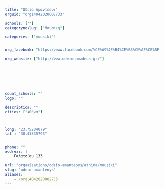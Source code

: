 ```yaml
---
title: "Ωδείο Αμαντέους"
orguid: "org14042020002733"

schools: [""]
categorynoslug: ["Μουσική"]

categories: ["mousiki"]


org_facebook: "https://www.facebook.com/%CE%A9%CE%B4%CE%B5%CE%AF%CE%BF-%CE%91%CE%BC%CE%B1%CE%BD%CF%84%CE%AD%CE%BF%CF%85%CF%82-353371584711588/"

org_website: ["http://www.odeionamadeus.gr/"]







count_schools: ""
logo: ""

description: ""
cities: ["Αθήνα"]



long: "23.75204079"
lat : "38.01335793"


phone: ""
address: |
    Γαλατσίου 133

url: "organisations/odeio-amanteoys/athina/mousiki"
slug: "odeio-amanteoys"
aliases:
    - /org14042020002733
---
```



